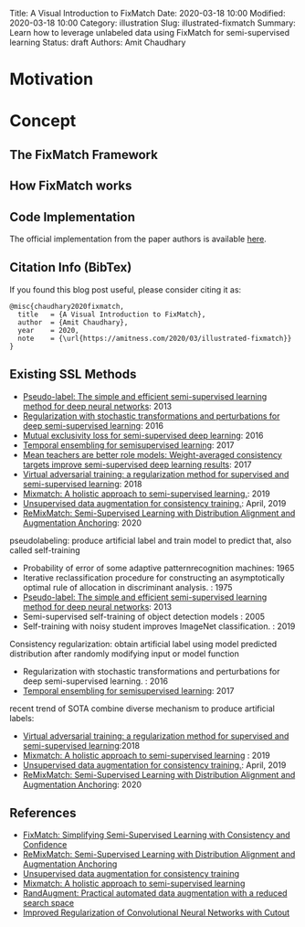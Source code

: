 Title: A Visual Introduction to FixMatch
Date: 2020-03-18 10:00
Modified: 2020-03-18 10:00
Category: illustration
Slug: illustrated-fixmatch
Summary: Learn how to leverage unlabeled data using FixMatch for semi-supervised learning
Status: draft
Authors: Amit Chaudhary

# Motivation


# Concept

## The FixMatch Framework

## How FixMatch works

## Code Implementation
The official implementation from the paper authors is available [here](https://github.com/google-research/fixmatch).

## Citation Info (BibTex)
If you found this blog post useful, please consider citing it as:
```
@misc{chaudhary2020fixmatch,
  title   = {A Visual Introduction to FixMatch},
  author  = {Amit Chaudhary},
  year    = 2020,
  note    = {\url{https://amitness.com/2020/03/illustrated-fixmatch}}
}
```

## Existing SSL Methods
- [Pseudo-label: The simple and efficient semi-supervised learning method for deep neural networks](http://deeplearning.net/wp-content/uploads/2013/03/pseudo_label_final.pdf): 2013  
- [Regularization with stochastic transformations and perturbations for deep semi-supervised learning](https://arxiv.org/abs/1606.04586): 2016  
- [Mutual exclusivity loss for semi-supervised deep learning](https://arxiv.org/abs/1606.03141): 2016  
- [Temporal ensembling for semisupervised learning](https://arxiv.org/abs/1610.02242): 2017  
- [Mean teachers are better role models: Weight-averaged consistency targets improve semi-supervised deep learning results](https://arxiv.org/abs/1703.01780): 2017  
- [Virtual adversarial training: a regularization method for supervised and semi-supervised learning](https://arxiv.org/abs/1704.03976): 2018  
- [Mixmatch: A holistic approach to semi-supervised learning.](https://arxiv.org/abs/1905.02249): 2019  
- [Unsupervised data augmentation for consistency training.](https://arxiv.org/abs/1904.12848): April, 2019  
- [ReMixMatch: Semi-Supervised Learning with Distribution Alignment and Augmentation Anchoring](https://arxiv.org/abs/1911.09785): 2020

pseudolabeling: produce artificial label and train model to predict that, also called self-training
- Probability of error of some adaptive patternrecognition machines: 1965
- Iterative reclassification procedure for constructing an asymptotically optimal rule of allocation in discriminant analysis. : 1975
- [Pseudo-label: The simple and efficient semi-supervised learning method for deep neural networks](http://deeplearning.net/wp-content/uploads/2013/03/pseudo_label_final.pdf): 2013
- Semi-supervised self-training of object detection models : 2005
- Self-training with noisy student improves ImageNet classification. : 2019

Consistency regularization: obtain artificial label using model predicted distribution after randomly modifying input or model function  
- Regularization with stochastic transformations and perturbations for deep semi-supervised learning. : 2016  
- [Temporal ensembling for semisupervised learning](https://arxiv.org/abs/1610.02242): 2017

recent trend of SOTA combine diverse mechanism to produce artificial labels:  
- [Virtual adversarial training: a regularization method for supervised and semi-supervised learning](https://arxiv.org/abs/1704.03976):2018  
- [Mixmatch: A holistic approach to semi-supervised learning](https://arxiv.org/abs/1905.02249) : 2019  
- [Unsupervised data augmentation for consistency training.](https://arxiv.org/abs/1904.12848): April, 2019  
- [ReMixMatch: Semi-Supervised Learning with Distribution Alignment and Augmentation Anchoring](https://arxiv.org/abs/1911.09785): 2020

## References
- [FixMatch: Simplifying Semi-Supervised Learning with Consistency and Confidence](https://arxiv.org/abs/2001.07685)
- [ReMixMatch: Semi-Supervised Learning with Distribution Alignment and Augmentation Anchoring](https://arxiv.org/abs/1911.09785)
- [Unsupervised data augmentation for consistency training](https://arxiv.org/abs/1904.12848)
- [Mixmatch: A holistic approach to semi-supervised learning](https://arxiv.org/abs/1905.02249)
- [RandAugment: Practical automated data augmentation with a reduced search space](https://arxiv.org/abs/1909.13719)
- [Improved Regularization of Convolutional Neural Networks with Cutout](https://arxiv.org/abs/1708.04552)
